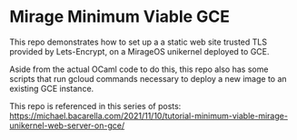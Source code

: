Mirage Minimum Viable GCE
====

This repo demonstrates how to set up a a static web site trusted TLS provided by Lets-Encrypt,
on a MirageOS unikernel deployed to GCE.

Aside from the actual OCaml code to do this, this repo also has some scripts that
run gcloud commands necessary to deploy a new image to an existing GCE instance.

This repo is referenced in this series of posts:
https://michael.bacarella.com/2021/11/10/tutorial-minimum-viable-mirage-unikernel-web-server-on-gce/
